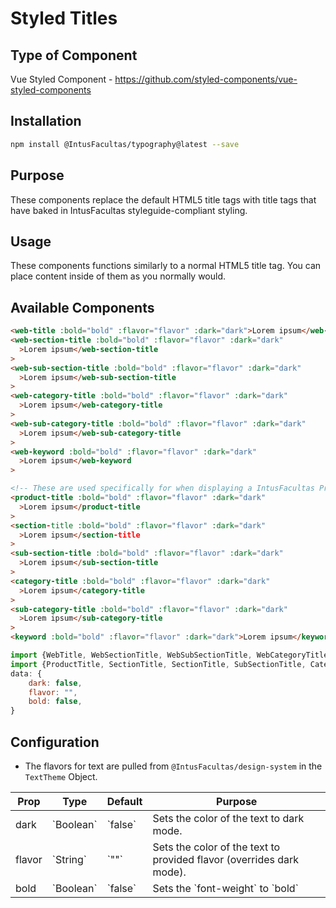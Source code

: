 # Styled Titles

## Type of Component

Vue Styled Component - https://github.com/styled-components/vue-styled-components

## Installation

```bash
npm install @IntusFacultas/typography@latest --save
```

## Purpose

These components replace the default HTML5 title tags with title tags that have baked in IntusFacultas styleguide-compliant styling.

## Usage

These components functions similarly to a normal HTML5 title tag. You can place content inside of them as you normally would.

## Available Components

```html
<web-title :bold="bold" :flavor="flavor" :dark="dark">Lorem ipsum</web-title>
<web-section-title :bold="bold" :flavor="flavor" :dark="dark"
  >Lorem ipsum</web-section-title
>
<web-sub-section-title :bold="bold" :flavor="flavor" :dark="dark"
  >Lorem ipsum</web-sub-section-title
>
<web-category-title :bold="bold" :flavor="flavor" :dark="dark"
  >Lorem ipsum</web-category-title
>
<web-sub-category-title :bold="bold" :flavor="flavor" :dark="dark"
  >Lorem ipsum</web-sub-category-title
>
<web-keyword :bold="bold" :flavor="flavor" :dark="dark"
  >Lorem ipsum</web-keyword
>

<!-- These are used specifically for when displaying a IntusFacultas Product -->
<product-title :bold="bold" :flavor="flavor" :dark="dark"
  >Lorem ipsum</product-title
>
<section-title :bold="bold" :flavor="flavor" :dark="dark"
  >Lorem ipsum</section-title
>
<sub-section-title :bold="bold" :flavor="flavor" :dark="dark"
  >Lorem ipsum</sub-section-title
>
<category-title :bold="bold" :flavor="flavor" :dark="dark"
  >Lorem ipsum</category-title
>
<sub-category-title :bold="bold" :flavor="flavor" :dark="dark"
  >Lorem ipsum</sub-category-title
>
<keyword :bold="bold" :flavor="flavor" :dark="dark">Lorem ipsum</keyword>
```

```javascript
import {WebTitle, WebSectionTitle, WebSubSectionTitle, WebCategoryTitle, WebSubCategoryTitle, WebKeyword} from "@IntusFacultas/typography";
import {ProductTitle, SectionTitle, SectionTitle, SubSectionTitle, CategoryTitle, SubCategoryTitle, Keyword} from "@IntusFacultas/typography";
data: {
    dark: false,
    flavor: "",
    bold: false,
}
```

## Configuration

- The flavors for text are pulled from `@IntusFacultas/design-system` in the `TextTheme` Object.

<table>
    <thead>
        <tr>
            <th>Prop</th>
            <th>Type</th>
            <th>Default</th>
            <th>Purpose</th>
        </tr>
    </thead>
    <tbody>
        <tr>
            <td>dark</td>
            <td>`Boolean`</td>
            <td>`false`</td>
            <td>Sets the color of the text to dark mode.</td>
        </tr>
        <tr>
            <td>flavor</td>
            <td>`String`</td>
            <td>`""`</td>
            <td>Sets the color of the text to provided flavor (overrides dark mode).</td>
        </tr>
        <tr>
            <td>bold</td>
            <td>`Boolean`</td>
            <td>`false`</td>
            <td>Sets the `font-weight` to `bold`</td>
        </tr>
    </tbody>
</table>

